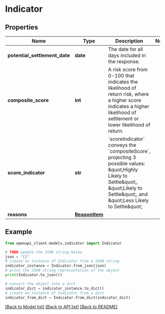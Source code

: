 # Indicator


## Properties

Name | Type | Description | Notes
------------ | ------------- | ------------- | -------------
**potential_settlement_date** | **date** | The date for all days included in the response. | 
**composite_score** | **int** | A risk score from 0-100 that indicates the likelihood of return risk, where a higher score indicates a higher likelihood of settlement or lower likelihood of return. | 
**score_indicator** | **str** | &#x60;scoreIndicator&#x60; conveys the &#x60;compositeScore&#x60;, projecting 3 possible values: \&quot;Highly Likely to Settle\&quot;, \&quot;Likely to Settle\&quot;, and \&quot;Less Likely to Settle\&quot; | 
**reasons** | [**ReasonItem**](ReasonItem.md) |  | 

## Example

```python
from openapi_client.models.indicator import Indicator

# TODO update the JSON string below
json = "{}"
# create an instance of Indicator from a JSON string
indicator_instance = Indicator.from_json(json)
# print the JSON string representation of the object
print(Indicator.to_json())

# convert the object into a dict
indicator_dict = indicator_instance.to_dict()
# create an instance of Indicator from a dict
indicator_from_dict = Indicator.from_dict(indicator_dict)
```
[[Back to Model list]](../README.md#documentation-for-models) [[Back to API list]](../README.md#documentation-for-api-endpoints) [[Back to README]](../README.md)


